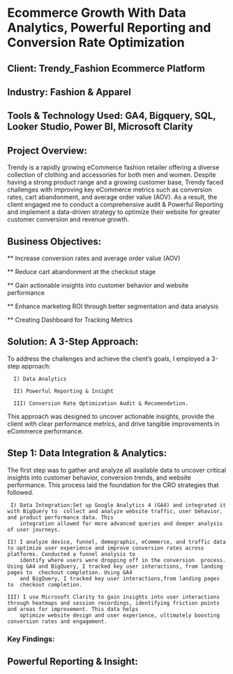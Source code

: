 # Ecommerce Growth With Data Analytics, Powerful Reporting and Conversion Rate Optimization
## Client: Trendy_Fashion Ecommerce Platform
## Industry: Fashion & Apparel
## Tools & Technology Used: GA4, Bigquery, SQL,  Looker Studio, Power BI, Microsoft Clarity

## Project Overview:
Trendy is a rapidly growing eCommerce fashion retailer offering a diverse collection of clothing and accessories for both men and women. Despite having a strong product range and a growing customer base, Trendy faced challenges with improving key eCommerce metrics such as conversion rates, cart abandonment, and average order value (AOV). As a result, the client engaged me to conduct a comprehensive audit & Powerful Reporting  and implement a data-driven strategy to optimize their website for greater customer conversion and revenue growth.


## Business Objectives:
   ** Increase conversion rates and average order value (AOV)
   
   ** Reduce cart abandonment at the checkout stage
   
   ** Gain actionable insights into customer behavior and  website performance
   
   ** Enhance marketing ROI through better segmentation and data analysis
   
   ** Creating Dashboard for Tracking Metrics

## Solution: A 3-Step Approach:
To address the challenges and achieve the client’s goals, I employed a 3-step approach:

      I) Data Analytics
      
      II) Powerful Reporting & Insight
      
      III) Conversion Rate Optimization Audit & Recomendetion.

 This approach was designed to uncover actionable insights, provide the client with clear performance metrics, and drive tangible improvements in eCommerce performance.


## Step 1: Data Integration & Analytics:

The first step was to gather and analyze all available data to uncover critical insights into customer behavior, conversion trends, and website performance. This process laid the foundation for the CRO strategies that followed.
  
     I) Data Integration:Set up Google Analytics 4 (GA4) and integrated it with BigQuery to  collect and analyze website traffic, user behavior, and product performance data. This 
        integration allowed for more advanced queries and deeper analysis of user journeys. 

    II) I analyze device, funnel, demographic, eCommerce, and traffic data to optimize user experience and improve conversion rates across platforms. Conducted a funnel analysis to 
        identify where users were dropping off in the conversion  process. Using GA4 and BigQuery, I tracked key user interactions, from landing pages to  checkout completion. Using GA4 
        and BigQuery, I tracked key user interactions,from landing pages to  checkout completion. 

    III) I use Microsoft Clarity to gain insights into user interactions through heatmaps and session recordings, identifying friction points and areas for improvement. This data helps 
        optimize website design and user experience, ultimately boosting conversion rates and engagement.


  ### Key Findings:

## Powerful Reporting & Insight:









   
